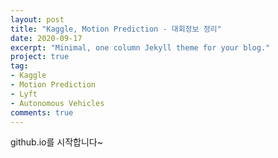 ```yaml
---
layout: post
title: "Kaggle, Motion Prediction - 대회정보 정리"
date: 2020-09-17
excerpt: "Minimal, one column Jekyll theme for your blog."
project: true
tag:
- Kaggle 
- Motion Prediction
- Lyft
- Autonomous Vehicles
comments: true
---
```


github.io를 시작합니다~
